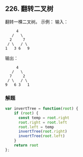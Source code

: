 ## 226. 翻转二叉树
翻转一棵二叉树。
示例：
输入：
```
     4
   /   \
  2     7
 / \   / \
1   3 6   9
```
输出：
```
     4
   /   \
  7     2
 / \   / \
9   6 3   1
```
### 解题
```javascript
var invertTree = function(root) {
    if (root) {
      const temp = root.right
      root.right = root.left
      root.left = temp
      invertTree(root.right)
      invertTree(root.left)
    }
    return root
};
```
